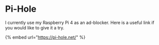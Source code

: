 # Pi-Hole

I currently use my Raspberry Pi 4 as an ad-blocker. Here is a useful link if you would like to give it a try.

{% embed url="https://pi-hole.net/" %}
